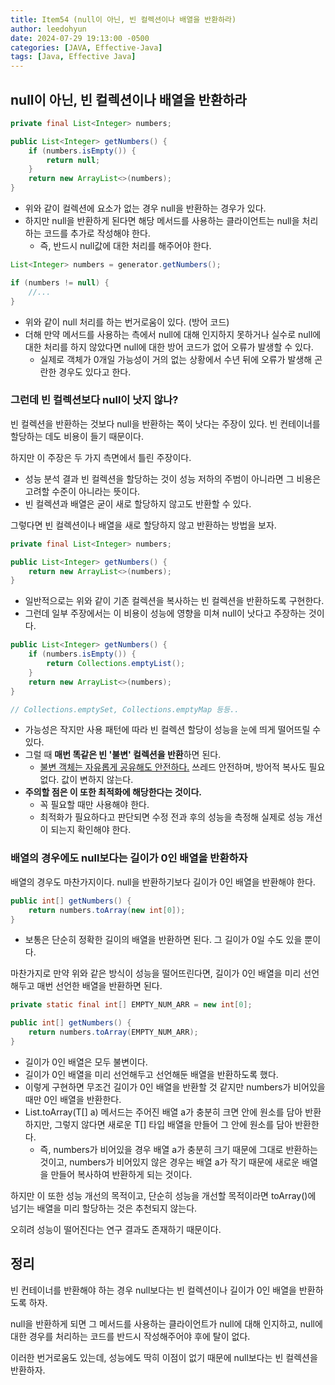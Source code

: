 ```yaml
---
title: Item54 (null이 아닌, 빈 컬렉션이나 배열을 반환하라)
author: leedohyun
date: 2024-07-29 19:13:00 -0500
categories: [JAVA, Effective-Java]
tags: [Java, Effective Java]
---
```


## null이 아닌, 빈 컬렉션이나 배열을 반환하라

```java
private final List<Integer> numbers;

public List<Integer> getNumbers() {
	if (numbers.isEmpty()) {
		return null;
	}
	return new ArrayList<>(numbers);
}
```

- 위와 같이 컬렉션에 요소가 없는 경우 null을 반환하는 경우가 있다.
- 하지만 null을 반환하게 된다면 해당 메서드를 사용하는 클라이언트는 null을 처리하는 코드를 추가로 작성해야 한다.
	- 즉, 반드시 null값에 대한 처리를 해주어야 한다.

```java
List<Integer> numbers = generator.getNumbers();

if (numbers != null) {
	//...
}
```

- 위와 같이 null 처리를 하는 번거로움이 있다. (방어 코드)
- 더해 만약 메서드를 사용하는 측에서 null에 대해 인지하지 못하거나 실수로 null에 대한 처리를 하지 않았다면 null에 대한 방어 코드가 없어 오류가 발생할 수 있다.
	- 실제로 객체가 0개일 가능성이 거의 없는 상황에서 수년 뒤에 오류가 발생해 곤란한 경우도 있다고 한다.

### 그런데 빈 컬렉션보다 null이 낫지 않나?

빈 컬렉션을 반환하는 것보다 null을 반환하는 쪽이 낫다는 주장이 있다. 빈 컨테이너를 할당하는 데도 비용이 들기 때문이다.

하지만 이 주장은 두 가지 측면에서 틀린 주장이다.

- 성능 분석 결과 빈 컬렉션을 할당하는 것이 성능 저하의 주범이 아니라면 그 비용은 고려할 수준이 아니라는 뜻이다.
- 빈 컬렉션과 배열은 굳이 새로 할당하지 않고도 반환할 수 있다.

그렇다면 빈 컬렉션이나 배열을 새로 할당하지 않고 반환하는 방법을 보자.

```java
private final List<Integer> numbers;

public List<Integer> getNumbers() {
	return new ArrayList<>(numbers);
}
```

- 일반적으로는 위와 같이 기존 컬렉션을 복사하는 빈 컬렉션을 반환하도록 구현한다.
- 그런데 일부 주장에서는 이 비용이 성능에 영향을 미쳐 null이 낫다고 주장하는 것이다.

```java
public List<Integer> getNumbers() {
	if (numbers.isEmpty()) {
		return Collections.emptyList();
	}
	return new ArrayList<>(numbers);
}

// Collections.emptySet, Collections.emptyMap 등등..
```

- 가능성은 작지만 사용 패턴에 따라 빈 컬렉션 할당이 성능을 눈에 띄게 떨어뜨릴 수 있다.
- 그럴 때 **매번 똑같은 빈 '불변' 컬렉션을 반환**하면 된다.
	- [불변 객체는 자유롭게 공유해도 안전하다.](https://ldhapple.github.io/posts/EffectiveJava-Item17/) 쓰레드 안전하며, 방어적 복사도 필요 없다. 값이 변하지 않는다.
- **주의할 점은 이 또한 최적화에 해당한다는 것이다.**
	- 꼭 필요할 때만 사용해야 한다.
	- 최적화가 필요하다고 판단되면 수정 전과 후의 성능을 측정해 실제로 성능 개선이 되는지 확인해야 한다.

### 배열의 경우에도 null보다는 길이가 0인 배열을 반환하자

배열의 경우도 마찬가지이다. null을 반환하기보다 길이가 0인 배열을 반환해야 한다.

```java
public int[] getNumbers() {
	return numbers.toArray(new int[0]);
}
```

- 보통은 단순히 정확한 길이의 배열을 반환하면 된다. 그 길이가 0일 수도 있을 뿐이다.

마찬가지로 만약 위와 같은 방식이 성능을 떨어뜨린다면, 길이가 0인 배열을 미리 선언해두고 매번 선언한 배열을 반환하면 된다.

```java
private static final int[] EMPTY_NUM_ARR = new int[0];

public int[] getNumbers() {
	return numbers.toArray(EMPTY_NUM_ARR);
}
```

- 길이가 0인 배열은 모두 불변이다.
- 길이가 0인 배열을 미리 선언해두고 선언해둔 배열을 반환하도록 했다.
- 이렇게 구현하면 무조건 길이가 0인 배열을 반환할 것 같지만 numbers가 비어있을 때만 0인 배열을 반환한다.
- List.toArray(T[] a) 메서드는 주어진 배열 a가 충분히 크면 안에 원소를 담아 반환하지만, 그렇지 않다면 새로운 T[] 타입 배열을 만들어 그 안에 원소를 담아 반환한다.
	- 즉, numbers가 비어있을 경우 배열 a가 충분히 크기 때문에 그대로 반환하는 것이고, numbers가 비어있지 않은 경우는 배열 a가 작기 때문에 새로운 배열을 만들어 복사하여 반환하게 되는 것이다.

하지만 이 또한 성능 개선의 목적이고, 단순히 성능을 개선할 목적이라면 toArray()에 넘기는 배열을 미리 할당하는 것은 추천되지 않는다.

오히려 성능이 떨어진다는 연구 결과도 존재하기 때문이다.

## 정리

빈 컨테이너를 반환해야 하는 경우 null보다는 빈 컬렉션이나 길이가 0인 배열을 반환하도록 하자.

null을 반환하게 되면 그 메서드를 사용하는 클라이언트가 null에 대해 인지하고, null에 대한 경우를 처리하는 코드를 반드시 작성해주어야 후에 탈이 없다.

이러한 번거로움도 있는데, 성능에도 딱히 이점이 없기 때문에 null보다는 빈 컬렉션을 반환하자.